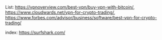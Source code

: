 List: https://vpnoverview.com/best-vpn/buy-vpn-with-bitcoin/, https://www.cloudwards.net/vpn-for-crypto-trading/, https://www.forbes.com/advisor/business/software/best-vpn-for-crypto-trading/

index:
https://surfshark.com/
